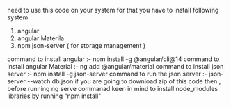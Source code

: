 need to use this code on your system for that you have to install following system

1) angular
2) angular Materila
3) npm json-server ( for storage management )


command to install angular :- npm install -g @angular/cli@14
command to install angular Material :- ng add @angular/material
command to install json server :- npm install -g json-server
command to run the json server :- json-server --watch db.json
if you are going to download zip of this code then , before running ng serve commanad keen in mind to install node_modules libraries by running "npm install"
